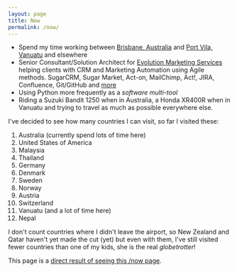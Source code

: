 ```yaml
---
layout: page
title: Now
permalink: /now/
---
```


- Spend my time working between [Brisbane, Australia](https://g.page/brisbane-technology-park?share) and [Port Vila, Vanuatu](https://goo.gl/maps/fZ1pYCu9v2MvsPY68) and elsewhere
- Senior Consultant/Solution Architect for [Evolution Marketing Services](http://evolutionmarketing.com.au/) helping clients with CRM and Marketing Automation using Agile methods. SugarCRM, Sugar Market, Act-on, MailChimp, Act!, JIRA, Confluence, Git/GitHub and [more](http://ben.hamilton.id.au/tools)
- Using Python more frequently as a *software multi-tool*
- Riding a Suzuki Bandit 1250 when in Australia, a Honda XR400R when in Vanuatu and trying to travel as much as possible everywhere else.

I've decided to see how many countries I can visit, so far I visited these:

1. Australia (currently spend lots of time here)
2. United States of America
3. Malaysia
4. Thailand
5. Germany
6. Denmark
7. Sweden
8. Norway
9. Austria
10. Switzerland
11. Vanuatu (and a lot of time here)
12. Nepal

I don't count countries where I didn't leave the airport, so New Zealand and Qatar haven't yet made the cut (yet) but even with them, I've still visited fewer countries than one of my kids, she is the real *globetrotter*!

This page is a [direct result of seeing this /now page](https://sivers.org/now).

